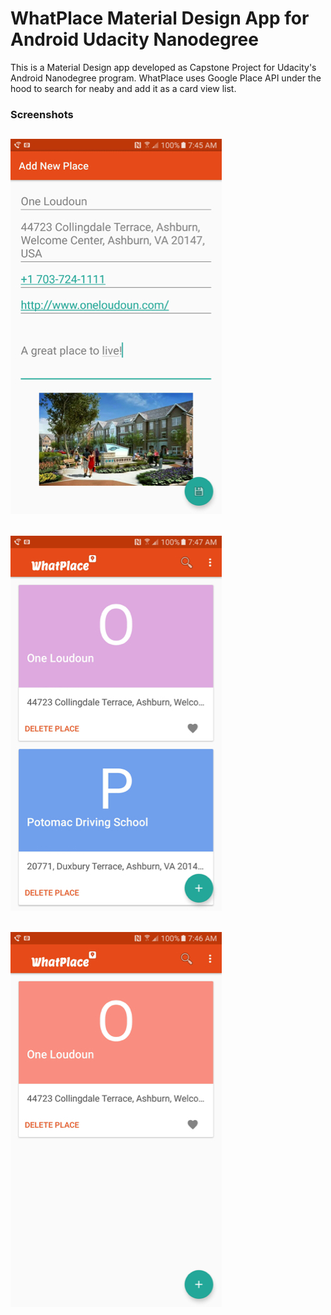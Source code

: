 # WhatPlace Material Design App for Android Udacity Nanodegree

This is a Material Design app developed as Capstone Project for Udacity's Android Nanodegree program. 
WhatPlace uses Google Place API under the hood to search for neaby and add it as a card view list.

### Screenshots
![WhatPlace Screenshot1](whatplace1.jpg)
----
![WhatPlace Screenshot2](whatplace3.jpg)
-----
![WhatPlace Screenshot3](whatplace2.jpg)
-----
